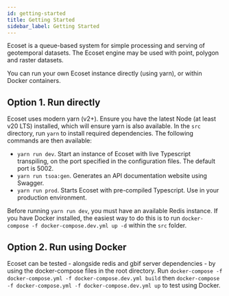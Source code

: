 ```yaml
---
id: getting-started
title: Getting Started
sidebar_label: Getting Started
---
```


Ecoset is a queue-based system for simple processing and serving of geotemporal datasets. The Ecoset engine may be used with point, polygon and raster datasets.

You can run your own Ecoset instance directly (using yarn), or within Docker containers.

## Option 1. Run directly

Ecoset uses modern yarn (v2+). Ensure you have the latest Node (at least v20 LTS) installed, which will ensure yarn is also available. In the ``src`` directory, run ``yarn`` to install required dependencies. The following commands are then available:

* ``yarn run dev``. Start an instance of Ecoset with live Typescript transpiling, on the port specified in the configuration files. The default port is 5002.
* ``yarn run tsoa:gen``. Generates an API documentation website using Swagger. 
* ``yarn run prod``. Starts Ecoset with pre-compiled Typescript. Use in your production environment.

Before running ``yarn run dev``, you must have an available Redis instance. If you have Docker installed, the easiest way to do this is to run ``docker-compose -f docker-compose.dev.yml up -d`` within the ``src`` folder.

## Option 2. Run using Docker

Ecoset can be tested - alongside redis and gbif server dependencies - by using the docker-compose files in the root directory. Run ``docker-compose -f docker-compose.yml -f docker-compose.dev.yml build`` then ``docker-compose -f docker-compose.yml -f docker-compose.dev.yml up`` to test using Docker.

